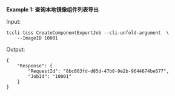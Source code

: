 **Example 1: 查询本地镜像组件列表导出**



Input: 

```
tccli tcss CreateComponentExportJob --cli-unfold-argument  \
    --ImageID 10001
```

Output: 
```
{
    "Response": {
        "RequestId": "8bc803fd-d85d-47b8-9e2b-9644674be677",
        "JobId": "10001"
    }
}
```

